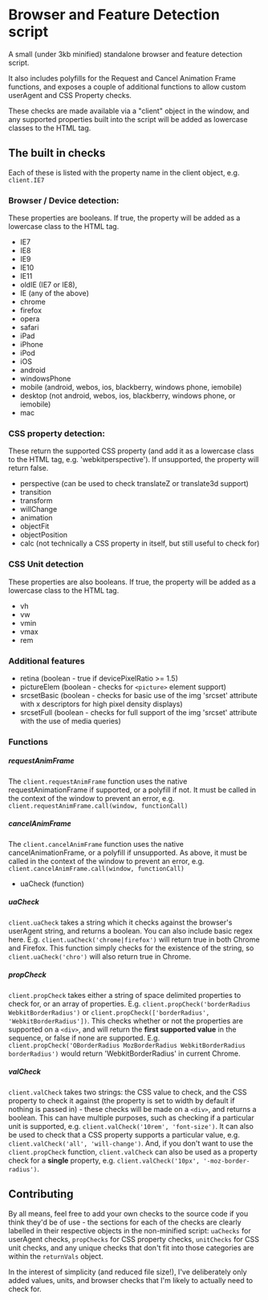 # Browser and Feature Detection script

A small (under 3kb minified) standalone browser and feature detection script.

It also includes polyfills for the Request and Cancel Animation Frame functions, and exposes a couple of additional functions to allow custom userAgent and CSS Property checks.

These checks are made available via a "client" object in the window, and any supported properties built into the script will be added as lowercase classes to the HTML tag.

## The built in checks

Each of these is listed with the property name in the client object, e.g. `client.IE7`

### Browser / Device detection:
These properties are booleans. If true, the property will be added as a lowercase class to the HTML tag.
- IE7
- IE8
- IE9
- IE10
- IE11
- oldIE (IE7 or IE8),
- IE (any of the above)
- chrome
- firefox
- opera
- safari
- iPad
- iPhone
- iPod
- iOS
- android
- windowsPhone
- mobile (android, webos, ios, blackberry, windows phone, iemobile)
- desktop (not android, webos, ios, blackberry, windows phone, or iemobile)
- mac

### CSS property detection:
These return the supported CSS property (and add it as a lowercase class to the HTML tag, e.g. 'webkitperspective'). If unsupported, the property will return false.
- perspective (can be used to check translateZ or translate3d support)
- transition
- transform
- willChange
- animation
- objectFit
- objectPosition
- calc (not technically a CSS property in itself, but still useful to check for)

### CSS Unit detection
These properties are also booleans. If true, the property will be added as a lowercase class to the HTML tag.
- vh
- vw
- vmin
- vmax
- rem

### Additional features
- retina (boolean - true if devicePixelRatio >= 1.5)
- pictureElem (boolean - checks for `<picture>` element support)
- srcsetBasic (boolean - checks for basic use of the img 'srcset' attribute with x descriptors for high pixel density displays)
- srcsetFull (boolean - checks for full support of the img 'srcset' attribute with the use of media queries)

### Functions

##### requestAnimFrame 
The `client.requestAnimFrame` function uses the native requestAnimationFrame if supported, or a polyfill if not. It must be called in the context of the window to prevent an error, e.g. `client.requestAnimFrame.call(window, functionCall)`

##### cancelAnimFrame 
The `client.cancelAnimFrame` function uses the native cancelAnimationFrame, or a polyfill if unsupported. As above, it must be called in the context of the window to prevent an error, e.g. `client.cancelAnimFrame.call(window, functionCall)`
- uaCheck (function)

##### uaCheck
`client.uaCheck` takes a string which it checks against the browser's userAgent string, and returns a boolean. You can also include basic regex here. E.g. `client.uaCheck('chrome|firefox')` will return true in both Chrome and Firefox. This function simply checks for the existence of the string, so `client.uaCheck('chro')` will also return true in Chrome.

##### propCheck
`client.propCheck` takes either a string of space delimited properties to check for, or an array of properties. E.g. `client.propCheck('borderRadius WebkitBorderRadius')` or `client.propCheck(['borderRadius', 'WebkitBorderRadius'])`. This checks whether or not the properties are supported on a `<div>`, and will return the **first supported value** in the sequence, or false if none are supported. E.g. `client.propCheck('OBorderRadius MozBorderRadius WebkitBorderRadius borderRadius')` would return 'WebkitBorderRadius' in current Chrome.

##### valCheck
`client.valCheck` takes two strings: the CSS value to check, and the CSS property to check it against (the property is set to width by default if nothing is passed in) - these checks will be made on a `<div>`, and returns a boolean. This can have multiple purposes, such as checking if a particular unit is supported, e.g. `client.valCheck('10rem', 'font-size')`. It can also be used to check that a CSS property supports a particular value, e.g. `client.valCheck('all', 'will-change')`. And, if you don't want to use the `client.propCheck` function, `client.valCheck` can also be used as a property check for a **single** property, e.g. `client.valCheck('10px', '-moz-border-radius')`.

## Contributing

By all means, feel free to add your own checks to the source code if you think they'd be of use - the sections for each of the checks are clearly labelled in their respective objects in the non-minified script: `uaChecks` for userAgent checks, `propChecks` for CSS property checks, `unitChecks` for CSS unit checks, and any unique checks that don't fit into those categories are within the `returnVals` object.

In the interest of simplicity (and reduced file size!), I've deliberately only added values, units, and browser checks that I'm likely to actually need to check for.
